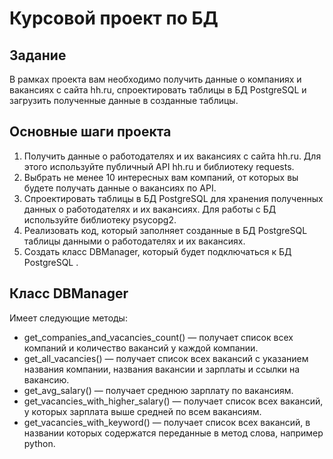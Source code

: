 # Курсовой проект по БД 

## Задание
В рамках проекта вам необходимо получить данные о компаниях и вакансиях с сайта hh.ru, спроектировать таблицы в БД PostgreSQL и загрузить полученные данные в созданные таблицы.

## Основные шаги проекта 

1. Получить данные о работодателях и их вакансиях с сайта hh.ru. Для этого используйте публичный API hh.ru и библиотеку 
requests.
2. Выбрать не менее 10 интересных вам компаний, от которых вы будете получать данные о вакансиях по API.
3. Спроектировать таблицы в БД PostgreSQL для хранения полученных данных о работодателях и их вакансиях. Для работы с БД используйте библиотеку 
psycopg2.
4. Реализовать код, который заполняет созданные в БД PostgreSQL таблицы данными о работодателях и их вакансиях.
5. Создать класс DBManager, который будет подключаться к БД PostgreSQL .

## Класс DBManager
Имеет следующие методы:

- get_companies_and_vacancies_count() — получает список всех компаний и количество вакансий у каждой компании.
- get_all_vacancies() — получает список всех вакансий с указанием названия компании, названия вакансии и зарплаты и ссылки на вакансию.
- get_avg_salary() — получает среднюю зарплату по вакансиям.
- get_vacancies_with_higher_salary() — получает список всех вакансий, у которых зарплата выше средней по всем вакансиям.
- get_vacancies_with_keyword() — получает список всех вакансий, в названии которых содержатся переданные в метод слова, например python.
